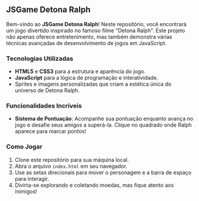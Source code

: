 ## JSGame Detona Ralph

Bem-vindo ao **JSGame Detona Ralph**! Neste repositório, você encontrará um jogo divertido inspirado no famoso filme "Detona Ralph". Este projeto não apenas oferece entretenimento, mas também demonstra várias técnicas avançadas de desenvolvimento de jogos em JavaScript.

### Tecnologias Utilizadas

- **HTML5** e **CSS3** para a estrutura e aparência do jogo.
- **JavaScript** para a lógica de programação e interatividade.
- Sprites e imagens personalizadas que criam a estética única do universo de Detona Ralph.

### Funcionalidades Incríveis

- **Sistema de Pontuação**: Acompanhe sua pontuação enquanto avança no jogo e desafie seus amigos a superá-la. Clique no quadrado onde Ralph aparece para marcar pontos!

### Como Jogar

1. Clone este repositório para sua máquina local.
2. Abra o arquivo `index.html` em seu navegador.
3. Use as setas direcionais para mover o personagem e a barra de espaço para interagir.
4. Divirta-se explorando e coletando moedas, mas fique atento aos inimigos!

